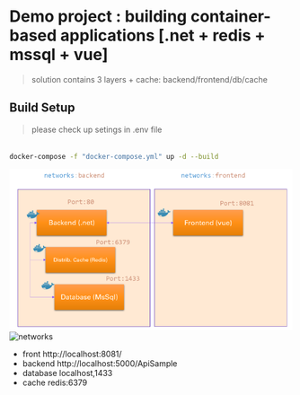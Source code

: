 # Demo project : building container-based applications [.net + redis + mssql + vue]

> solution contains 3 layers + cache: backend/frontend/db/cache

## Build Setup

> please check up setings in .env file

```bash

docker-compose -f "docker-compose.yml" up -d --build

```

![networks](code-front/vue/src/assets/docker_workshop_network.png)
![networks](docker_workshop_architecture.png)

- front http://localhost:8081/
- backend http://localhost:5000/ApiSample
- database localhost,1433
- cache redis:6379

